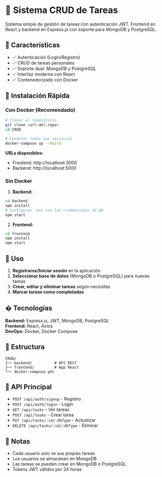# 📝 Sistema CRUD de Tareas

Sistema simple de gestión de tareas con autenticación JWT. Frontend en React y backend en Express.js con soporte para MongoDB y PostgreSQL.

## 🚀 Características

- ✅ Autenticación (Login/Registro)
- ✅ CRUD de tareas personales
- ✅ Soporte dual: MongoDB y PostgreSQL
- ✅ Interfaz moderna con React
- ✅ Contenedorizado con Docker

## 🔧 Instalación Rápida

### Con Docker (Recomendado)

```bash
# Clonar el repositorio
git clone <url-del-repo>
cd CRUD

# Levantar todos los servicios
docker-compose up --build
```

**URLs disponibles:**
- Frontend: http://localhost:3000
- Backend: http://localhost:5000

### Sin Docker

1. **Backend:**
```bash
cd backend
npm install
# Configurar .env con las credenciales de BD
npm start
```

2. **Frontend:**
```bash
cd frontend
npm install
npm start
```

## 🎯 Uso

1. **Registrarse/Iniciar sesión** en la aplicación
2. **Seleccionar base de datos** (MongoDB o PostgreSQL) para nuevas tareas
3. **Crear, editar y eliminar tareas** según necesites
4. **Marcar tareas como completadas**

## �️ Tecnologías

**Backend:** Express.js, JWT, MongoDB, PostgreSQL  
**Frontend:** React, Axios  
**DevOps:** Docker, Docker Compose

## 📁 Estructura

```
CRUD/
├── backend/          # API REST
├── frontend/         # App React
└── docker-compose.yml
```

## 🔐 API Principal

- `POST /api/auth/signup` - Registro
- `POST /api/auth/login` - Login
- `GET /api/tasks` - Ver tareas
- `POST /api/tasks` - Crear tarea
- `PUT /api/tasks/:id/:dbType` - Actualizar
- `DELETE /api/tasks/:id/:dbType` - Eliminar

## 📝 Notas

- Cada usuario solo ve sus propias tareas
- Los usuarios se almacenan en MongoDB
- Las tareas se pueden crear en MongoDB o PostgreSQL
- Tokens JWT válidos por 24 horas
